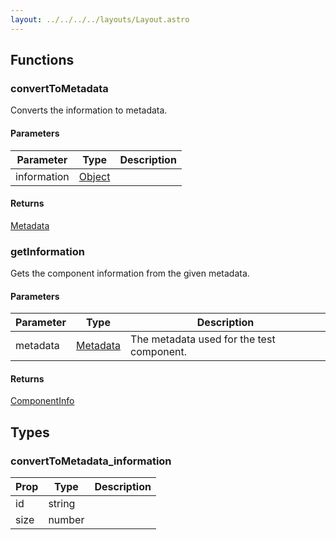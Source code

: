 ```yaml
---
layout: ../../../../layouts/Layout.astro
---
```


## Functions

### convertToMetadata

Converts the information to metadata.

#### Parameters

| Parameter | Type | Description |
| ---- | ---- | ----------- |
| information | [Object](#convertToMetadata_information) |  |

#### Returns

[Metadata](../../../types/helpers/types)

### getInformation

Gets the component information from the given metadata.

#### Parameters

| Parameter | Type | Description |
| ---- | ---- | ----------- |
| metadata | [Metadata](../../../types/helpers/types) | The metadata used for the test component. |

#### Returns

[ComponentInfo](../../../types/helpers/types)

## Types

### convertToMetadata_information

| Prop | Type | Description |
| ---- | ---- | ----------- |
| id | string |  |
| size | number |  |